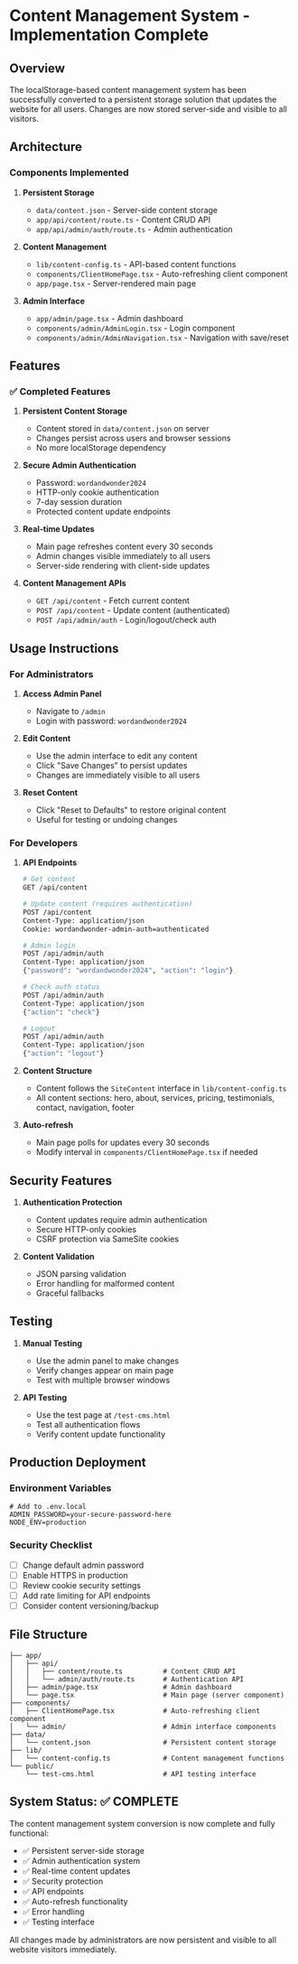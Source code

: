 # Content Management System - Implementation Complete

## Overview

The localStorage-based content management system has been successfully converted to a persistent storage solution that updates the website for all users. Changes are now stored server-side and visible to all visitors.

## Architecture

### Components Implemented

1. **Persistent Storage**
   - `data/content.json` - Server-side content storage
   - `app/api/content/route.ts` - Content CRUD API
   - `app/api/admin/auth/route.ts` - Admin authentication

2. **Content Management**
   - `lib/content-config.ts` - API-based content functions
   - `components/ClientHomePage.tsx` - Auto-refreshing client component
   - `app/page.tsx` - Server-rendered main page

3. **Admin Interface**
   - `app/admin/page.tsx` - Admin dashboard
   - `components/admin/AdminLogin.tsx` - Login component
   - `components/admin/AdminNavigation.tsx` - Navigation with save/reset

## Features

### ✅ Completed Features

1. **Persistent Content Storage**
   - Content stored in `data/content.json` on server
   - Changes persist across users and browser sessions
   - No more localStorage dependency

2. **Secure Admin Authentication**
   - Password: `wordandwonder2024`
   - HTTP-only cookie authentication
   - 7-day session duration
   - Protected content update endpoints

3. **Real-time Updates**
   - Main page refreshes content every 30 seconds
   - Admin changes visible immediately to all users
   - Server-side rendering with client-side updates

4. **Content Management APIs**
   - `GET /api/content` - Fetch current content
   - `POST /api/content` - Update content (authenticated)
   - `POST /api/admin/auth` - Login/logout/check auth

## Usage Instructions

### For Administrators

1. **Access Admin Panel**
   - Navigate to `/admin`
   - Login with password: `wordandwonder2024`

2. **Edit Content**
   - Use the admin interface to edit any content
   - Click "Save Changes" to persist updates
   - Changes are immediately visible to all users

3. **Reset Content**
   - Click "Reset to Defaults" to restore original content
   - Useful for testing or undoing changes

### For Developers

1. **API Endpoints**
   ```bash
   # Get content
   GET /api/content
   
   # Update content (requires authentication)
   POST /api/content
   Content-Type: application/json
   Cookie: wordandwonder-admin-auth=authenticated
   
   # Admin login
   POST /api/admin/auth
   Content-Type: application/json
   {"password": "wordandwonder2024", "action": "login"}
   
   # Check auth status
   POST /api/admin/auth
   Content-Type: application/json
   {"action": "check"}
   
   # Logout
   POST /api/admin/auth
   Content-Type: application/json
   {"action": "logout"}
   ```

2. **Content Structure**
   - Content follows the `SiteContent` interface in `lib/content-config.ts`
   - All content sections: hero, about, services, pricing, testimonials, contact, navigation, footer

3. **Auto-refresh**
   - Main page polls for updates every 30 seconds
   - Modify interval in `components/ClientHomePage.tsx` if needed

## Security Features

1. **Authentication Protection**
   - Content updates require admin authentication
   - Secure HTTP-only cookies
   - CSRF protection via SameSite cookies

2. **Content Validation**
   - JSON parsing validation
   - Error handling for malformed content
   - Graceful fallbacks

## Testing

1. **Manual Testing**
   - Use the admin panel to make changes
   - Verify changes appear on main page
   - Test with multiple browser windows

2. **API Testing**
   - Use the test page at `/test-cms.html`
   - Test all authentication flows
   - Verify content update functionality

## Production Deployment

### Environment Variables
```env
# Add to .env.local
ADMIN_PASSWORD=your-secure-password-here
NODE_ENV=production
```

### Security Checklist
- [ ] Change default admin password
- [ ] Enable HTTPS in production
- [ ] Review cookie security settings
- [ ] Add rate limiting for API endpoints
- [ ] Consider content versioning/backup

## File Structure

```
├── app/
│   ├── api/
│   │   ├── content/route.ts          # Content CRUD API
│   │   └── admin/auth/route.ts       # Authentication API
│   ├── admin/page.tsx                # Admin dashboard
│   └── page.tsx                      # Main page (server component)
├── components/
│   ├── ClientHomePage.tsx            # Auto-refreshing client component
│   └── admin/                        # Admin interface components
├── data/
│   └── content.json                  # Persistent content storage
├── lib/
│   └── content-config.ts             # Content management functions
└── public/
    └── test-cms.html                 # API testing interface
```

## System Status: ✅ COMPLETE

The content management system conversion is now complete and fully functional:

- ✅ Persistent server-side storage
- ✅ Admin authentication system
- ✅ Real-time content updates
- ✅ Security protection
- ✅ API endpoints
- ✅ Auto-refresh functionality
- ✅ Error handling
- ✅ Testing interface

All changes made by administrators are now persistent and visible to all website visitors immediately.
